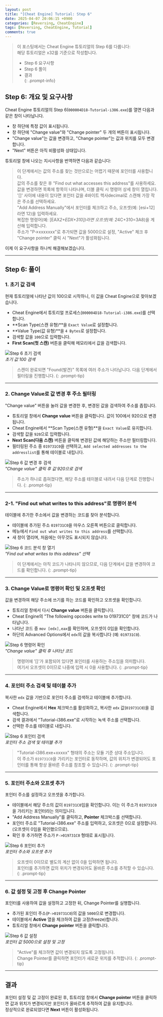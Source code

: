 ```yaml
---
layout: post
title: "[Cheat Engine] Tutorial: Step 6"
date: 2025-04-07 20:06:15 +0900
categories: [Reversing, CheatEngine]
tags: [Reversing, CheatEngine, Tutorial]
comments: true
---
```


> 이 포스팅에서는 Cheat Engine 튜토리얼의 Step 6를 다룹니다: <br> 해당 튜토리얼은 x32를 기준으로 작성합니다.
>  
> - Step 6 요구사항  
> - Step 6 풀이  
> - 결과  
{: .prompt-info}

## Step 6: 개요 및 요구사항
Cheat Engine 튜토리얼의 Step 6(`000004D18-Tutorial-i386.exe`)를 열면 다음과 같은 창이 나타납니다.

- 창 하단에 특정 값이 표시됩니다.
- 창 하단에 "Change value"와 "Change pointer" 두 개의 버튼이 표시됩니다.
- "Change value"는 값을 변경하고, "Change pointer"는 값과 위치를 모두 변경합니다.
- "Next" 버튼은 아직 비활성화 상태입니다.

튜토리얼 창에 나오는 지시사항을 번역하면 다음과 같습니다:

> 이 단계에서는 값의 주소를 찾는 것만으로는 어렵기 때문에 포인터를 사용합니다.<br>값의 주소를 찾은 후 "Find out what accesses this address"를 사용하세요.  
> 값을 변경하면 목록에 항목이 나타나며, 더블 클릭 시 명령어 상세 창이 열립니다.  
> '[]' 사이에 내용이 있다면 포인터 값을 4바이트 헥사decimal로 스캔해 가장 작은 주소를 선택하세요.  
> "Add Address Manually"에서 포인터를 체크하고 주소, 오프셋(예: [esi+12]라면 12)을 입력하세요.  
> 복잡한 명령어(예: [EAX*2+EDX+310])라면 오프셋(예: 2*4C+310=3A8)을 계산해 입력합니다.  
> 주소가 "P->xxxxxxx"로 추가되면 값을 5000으로 설정, "Active" 체크 후 "Change pointer" 클릭 시 "Next"가 활성화됩니다.

이제 이 요구사항을 하나씩 해결해보겠습니다.

---

## Step 6: 풀이

### 1. 초기 값 검색
현재 튜토리얼에 나타난 값이 100으로 시작하니, 이 값을 Cheat Engine으로 찾아보겠습니다.

- Cheat Engine에서 튜토리얼 프로세스(`000004D18-Tutorial-i386.exe`)를 선택합니다.
- **Scan Type(스캔 유형)**을 `Exact Value`로 설정합니다.
- **Value Type(값 유형)**을 `4 Bytes`로 설정합니다.
- 검색할 값을 `100`으로 입력합니다.
- **First Scan(첫 스캔)** 버튼을 클릭해 메모리에서 값을 검색합니다.

![Step 6 초기 검색](assets/img/CheatEngine/Step6/1.png)  
*초기 값 100 검색*

> 스캔이 완료되면 "Found(발견)" 목록에 여러 주소가 나타납니다. 다음 단계에서 필터링을 진행합니다.
{: .prompt-tip}
---

### 2. Change Value로 값 변경 후 주소 필터링
"Change value" 버튼을 눌러 값을 변경한 후, 변경된 값을 검색하여 주소를 좁힙니다.

- 튜토리얼 창에서 **Change value** 버튼을 클릭합니다. 값이 100에서 920으로 변경됩니다.
- Cheat Engine에서 **Scan Type(스캔 유형)**을 `Exact Value`로 유지합니다.
- 검색할 값을 `920`으로 입력합니다.
- **Next Scan(다음 스캔)** 버튼을 클릭해 변경된 값에 해당하는 주소만 필터링합니다.
- 필터링된 주소 중 `019731C0`을 선택하고, `Add selected addresses to the addresslist`를 통해 테이블로 내립니다.

![Step 6 값 변경 후 검색](assets/img/CheatEngine/Step6/2.png)  
*"Change value" 클릭 후 값 920으로 검색*

> 주소가 하나로 좁혀졌다면, 해당 주소를 테이블로 내려서 다음 단계로 진행합니다.
{: .prompt-tip}
---

### 2-1. "Find out what writes to this address"로 명령어 분석
테이블에 추가한 주소에서 값을 변경하는 코드를 찾아 분석합니다.

- 테이블에 추가된 주소 `019731C0`을 마우스 오른쪽 버튼으로 클릭합니다.
- 메뉴에서 `Find out what writes to this address`를 선택합니다.
- 새 창이 열리며, 처음에는 아무것도 표시되지 않습니다.

![Step 6 코드 분석 창 열기](assets/img/CheatEngine/Step6/2-1.png)  
*"Find out what writes to this address" 선택*

> 이 단계에서는 아직 코드가 나타나지 않으므로, 다음 단계에서 값을 변경하여 코드를 확인합니다.
{: .prompt-tip}
---

### 3. Change Value로 명령어 확인 및 오프셋 확인
값을 변경하여 해당 주소에 쓰기를 하는 코드를 확인하고 오프셋을 확인합니다.

- 튜토리얼 창에서 다시 **Change value** 버튼을 클릭합니다.
- Cheat Engine의 "The following opcodes write to 019731C0" 창에 코드가 나타납니다.
- 나타난 코드 중 `mov [edx],eax`를 확인하며, 오프셋이 0임을 확인합니다.
- 하단의 Advanced Options에서 `edx`의 값을 복사합니다 (예: `019731C0`).

![Step 6 명령어 확인](assets/img/CheatEngine/Step6/3.png)  
*"Change value" 클릭 후 나타난 코드*

> 명령어에 '[]'가 포함되어 있다면 포인터를 사용하는 주소임을 의미합니다.<br>
여기서 오프셋이 0이므로 나중에 입력 시 0을 사용합니다.
{: .prompt-tip}
---

### 4. 포인터 주소 검색 및 테이블 추가
복사한 `edx` 값을 기반으로 포인터 주소를 검색하고 테이블에 추가합니다.

- Cheat Engine에서 **Hex** 체크박스를 활성화하고, 복사한 `edx` 값(`019731C0`)을 검색합니다.
- 검색 결과에서 "Tutorial-i386.exe"로 시작하는 녹색 주소를 선택합니다.
- 선택한 주소를 테이블로 내립니다.

![Step 6 포인터 검색](assets/img/CheatEngine/Step6/4.png)  
*포인터 주소 검색 및 테이블 추가*

> "Tutorial-i386.exe+xxxxx" 형태의 주소는 모듈 기준 상대 주소입니다.<br>
이 주소가 `019731C0`을 가리키는 포인터로 동작하며, 값의 위치가 변경되어도 포인터를 통해 항상 올바른 주소를 참조할 수 있습니다.
{: .prompt-tip}
---

### 5. 포인터 주소와 오프셋 추가
포인터 주소를 설정하고 오프셋을 추가합니다.

- 테이블에서 해당 주소의 값이 `019731C0`임을 확인합니다. 이는 이 주소가 `019731C0`을 가리키는 포인터라는 의미입니다.
- "Add Address Manually"를 클릭하고, **Pointer** 체크박스를 선택합니다.
- 포인터 주소로 "Tutorial-i386.exe" 주소를 입력하고, 오프셋은 0으로 설정합니다.<br>(오프셋이 0임을 확인했으므로).
- 확인 후 추가하면 주소가 `P->019731C0` 형태로 표시됩니다.

![Step 6 포인터 추가](assets/img/CheatEngine/Step6/5.png)  
*포인터 주소와 오프셋 추가*

> 오프셋이 0이므로 별도의 계산 없이 0을 입력하면 됩니다.<br>
포인터를 추가하면 값의 위치가 변경되어도 올바른 주소를 추적할 수 있습니다.
{: .prompt-tip}
---

### 6. 값 설정 및 고정 후 Change Pointer
포인터를 사용하여 값을 설정하고 고정한 뒤, Change Pointer를 실행합니다.

- 추가된 포인터 주소(`P->019731C0`)의 값을 `5000`으로 변경합니다.
- 테이블에서 **Active** 열을 체크하여 값을 고정(freeze)합니다.
- 튜토리얼 창에서 **Change pointer** 버튼을 클릭합니다.

![Step 6 값 설정](assets/img/CheatEngine/Step6/6.png)  
*포인터 값 5000으로 설정 및 고정*

> "Active"를 체크하면 값이 변경되지 않도록 고정됩니다.<br>Change Pointer를 클릭하면 포인터가 새로운 위치를 추적합니다.
{: .prompt-tip}
---

## 결과
포인터 설정 및 값 고정이 완료된 후, 튜토리얼 창에서 **Change pointer** 버튼을 클릭하면 값과 위치가 변경되지만 포인터가 올바르게 추적하여 값을 유지합니다.<br>
정상적으로 완료되었다면 **Next** 버튼이 활성화됩니다.